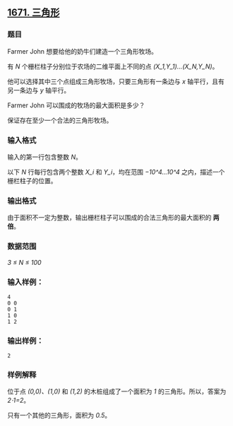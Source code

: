 ## [1671. 三角形](https://www.acwing.com/problem/content/1673/)

### 题目

Farmer John 想要给他的奶牛们建造一个三角形牧场。

有 *N* 个栅栏柱子分别位于农场的二维平面上不同的点 *(X_1,Y_1)…(X_N,Y_N)*。

他可以选择其中三个点组成三角形牧场，只要三角形有一条边与 *x* 轴平行，且有另一条边与 *y* 轴平行。

Farmer John 可以围成的牧场的最大面积是多少？

保证存在至少一个合法的三角形牧场。

### 输入格式

输入的第一行包含整数 *N*。

以下 *N* 行每行包含两个整数 *X_i* 和 *Y_i*，均在范围 *−10^4…10^4* 之内，描述一个栅栏柱子的位置。

### 输出格式

由于面积不一定为整数，输出栅栏柱子可以围成的合法三角形的最大面积的 **两倍**。

### 数据范围

*3 ≤ N ≤ 100*

### 输入样例：

```
4
0 0
0 1
1 0
1 2
```

### 输出样例：

```
2
```

### 样例解释

位于点 *(0,0)、(1,0)* 和 *(1,2)* 的木桩组成了一个面积为 *1* 的三角形。所以，答案为 *2⋅1=2*。

只有一个其他的三角形，面积为 *0.5*。
